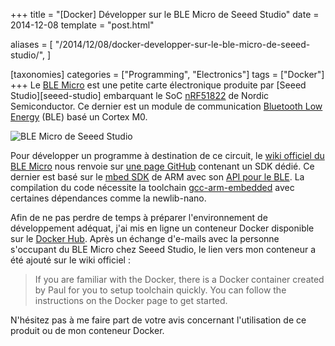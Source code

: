 +++
title = "[Docker] Développer sur le BLE Micro de Seeed Studio"
date = 2014-12-08
template = "post.html"

aliases = [
  "/2014/12/08/docker-developper-sur-le-ble-micro-de-seeed-studio/",
]

[taxonomies]
categories = ["Programming", "Electronics"]
tags = ["Docker"]
+++
Le [BLE Micro][ble-micro] est une petite carte électronique produite par [Seeed
Studio][seeed-studio] embarquant le SoC [nRF51822][nRF51822] de Nordic
Semiconductor. Ce dernier est un module de communication [Bluetooth Low
Energy][ble] (BLE) basé un Cortex M0.

![BLE Micro de Seeed Studio](/docker-ble-micro/ble_micro.jpg)

<!-- more -->

Pour développer un programme à destination de ce circuit, le [wiki officiel du
BLE Micro][ble-micro-wiki] nous renvoie sur [une page GitHub][ble-micro-github]
contenant un SDK dédié. Ce dernier est basé sur le [mbed SDK][mbed-sdk] de ARM
avec son [API pour le BLE][mbed-ble-micro]. La compilation du code nécessite la
toolchain [gcc-arm-embedded][gcc-arm-embedded] avec certaines dépendances comme
la newlib-nano.

Afin de ne pas perdre de temps à préparer l'environnement de développement
adéquat, j'ai mis en ligne un conteneur Docker disponible sur le [Docker
Hub][ble-micro-docker]. Après un échange d'e-mails avec la personne s'occupant
du BLE Micro chez Seeed Studio, le lien vers mon conteneur a été ajouté sur le
wiki officiel :

> If you are familiar with the Docker, there is a Docker container created by
> Paul for you to setup toolchain quickly. You can follow the instructions on
> the Docker page to get started.

N'hésitez pas à me faire part de votre avis concernant l'utilisation de ce
produit ou de mon conteneur Docker.

 [ble]: https://en.wikipedia.org/wiki/Bluetooth_low_energy
 [ble-micro]: https://www.seeedstudio.com/Seeed-Micro-BLE-Module-w-Cortex-M0-Based-nRF51822-SoC-p-1975.html
 [ble-micro-docker]: https://hub.docker.com/r/skyplabs/ble-micro/
 [ble-micro-github]: https://github.com/Seeed-Studio/mbed_ble/tree/softdevice_v6
 [ble-micro-wiki]: http://wiki.seeedstudio.com/BLE_Micro
 [gcc-arm-embedded]: https://launchpad.net/gcc-arm-embedded
 [mbed-ble-micro]: https://os.mbed.com/teams/Bluetooth-Low-Energy/
 [mbed-sdk]: https://os.mbed.com/handbook/mbed-SDK
 [nRF51822]: https://www.nordicsemi.com/Products/Low-power-short-range-wireless/nRF51822/GetStarted
 [seeed_studio]: https://www.seeedstudio.com/
